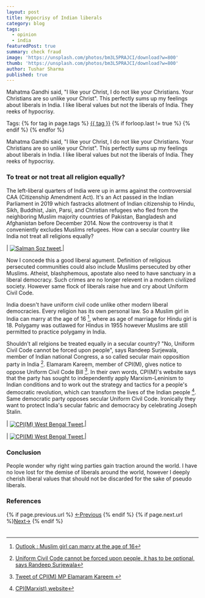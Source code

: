 ```yaml
---
layout: post
title: Hypocrisy of Indian liberals
category: blog
tags:
  - opinion
  - india
featuredPost: true
summary: check fraud
image: 'https://unsplash.com/photos/bm3L5PRAJCI/download?w=800'
thumb: 'https://unsplash.com/photos/bm3L5PRAJCI/download?w=800'
author: Tushar Sharma
published: true
---
```


Mahatma Gandhi said, "I like your Christ, I do not like your Christians. Your Christians are so unlike your Christ". This perfectly sums up my feelings about liberals in India. I like liberal values but not the liberals of India. They reeks of hypocrisy.<!-- truncate_here -->
<p>Tags: {% for tag in page.tags %} <a class="mytag" href="/tag/{{ tag }}" title="View posts tagged with &quot;{{ tag }}&quot;">{{ tag }}</a>  {% if forloop.last != true %} {% endif %} {% endfor %} </p>

Mahatma Gandhi said, "I like your Christ, I do not like your Christians. Your Christians are so unlike your Christ". This perfectly sums up my feelings about liberals in India. I like liberal values but not the liberals of India. They reeks of hypocrisy.

### To treat or not treat all religion equally?

The left-liberal quarters of India were up in arms against the controversial CAA (Citizenship Amendment Act). It's an Act passed in the Indian Parliament in 2019 which fastracks allotment of Indian citizenship to Hindu, Sikh, Buddhist, Jain, Parsi, and Christian refugees who fled from the neighboring Muslim majority countries of Pakistan, Bangladesh and Afghanistan before December 2014. Now the controversy is that it conveniently excludes Muslims refugees. How can a secular country like India not treat all religions equally?

| <a href="https://twitter.com/salmansoz/status/1237354916705964033"><img align="center"  loading="lazy" src="https://i.imgur.com/3j6W3By.png" alt="Salman Soz tweet" /> </a>|

Now I concede this a good liberal agument. Definition of religious persecuted communities could also include Muslims persecuted by other Muslims. Atheist, blashphemous, apostate also need to have sanctuary in a liberal democracy. Such crimes are no longer relevent in a modern civilized society. However same flock of liberals raise hue and cry about Uniform Civil Code. 


India doesn't have uniform civil code unlike other modern liberal democracies. Every religion has its own personal law. So a Muslim girl in India can marry at the age of 16 [^high-court-muslim-age], where as age of marriage for Hindu girl is 18. Polygamy was outlawed for Hindus in 1955 however Muslims are still permitted to practice polygamy in India.

Shouldn't all relgions be treated equally in a secular country? "No, Uniform Civil Code cannot be forced upon people", says Randeep Surjewala, member of Indian national Congress, a so called secular main opposition party in India [^national-herald-ucc]. Elamaram Kareem, member of CPI(M), gives notice to oppose Uniform Civil Code Bill [^tweet]. In their own words, CPI(M)'s website says that the party has sought to independently apply Marxism-Leninism to Indian conditions and to work out the strategy and tactics for a people's democratic revolution, which can transform the lives of the Indian people [^cpi]. Same democratic party opposes secular Uniform Civil Code. Ironically they want to protect India's secular fabric and democracy by celebrating Joseph Stalin.

| <a href="https://twitter.com/cpim_westbengal/status/1353897365023973377"><img align="center"  loading="lazy" src="https://i.imgur.com/2tlOB01.png" alt="CPI(M) West Bengal Tweet" /> </a>|


| <a href="https://twitter.com/CPIM_WESTBENGAL/status/1499960422216404992"><img align="center"  loading="lazy" src="https://i.imgur.com/9wUPSR8.png" alt="CPI(M) West Bengal Tweet" /> </a>|

### Conclusion 

People wonder why right wing parties gain traction around the world. I have no love lost for the demise of liberals around the world, however I deeply cherish liberal values that should not be discarded for the sake of pseudo liberals.

### References


[^high-court-muslim-age]: [Outlook : Muslim girl can marry at the age of 16](https://www.outlookindia.com/national/muslim-girls-can-marry-at-the-age-of-16-high-court-upholds-marriage-of-minor-news-203452#:~:text=Home%20National-,Muslim%20Girls%20Can%20Marry%20At%20The%20Age%20Of%2016%3A%20High,are%20one%20and%20the%20same')
[^national-herald-ucc]: [Uniform Civil Code cannot be forced upon people, it has to be optional, says Randeep Surjewala](https://www.nationalheraldindia.com/india/uniform-civil-code-cannot-be-forced-upon-people-it-has-to-be-optional-says-randeep-surjewala)
[^cpi]: [CPI(Marxist) website](https://cpim.org/page/about-us)
[^tweet]: [Tweet of CPI(M) MP Elamaram Kareem ](https://twitter.com/ANI/status/1489468675874713609?ref_src=twsrc%5Etfw)

<script>!function(d,s,id){var js,fjs=d.getElementsByTagName(s)[0];if(!d.getElementById(id)){js=d.createElement(s);js.id=id;js.async=true;js.src="//platform.twitter.com/widgets.js";fjs.parentNode.insertBefore(js,fjs);}}(document,"script","twitter-wjs");</script>


<nav class="pagination clear" style="padding-bottom:20px;">
{% if page.previous.url %} <a class="prev-item" href="{{page.previous.url}}" title="Previous Post: {{page.previous.title}}">&larr;Previous</a>   {% endif %}  {% if page.next.url %}<a class="next-item" href="{{page.next.url}}" title="Next Post: {{page.next.title}}">Next&rarr;</a>         {% endif %}
</nav>
